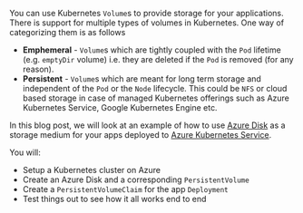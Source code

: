 You can use Kubernetes `Volume`s to provide storage for your applications. There is support for multiple types of volumes in Kubernetes. One way of categorizing them is as follows

- **Emphemeral** - `Volume`s which are tightly coupled with the `Pod` lifetime (e.g. `emptyDir` volume) i.e. they are deleted if the `Pod` is removed (for any reason). 
- **Persistent** - `Volume`s which are meant for long term storage and independent of the `Pod` or the `Node` lifecycle.  This could be `NFS` or cloud based storage in case of managed Kubernetes offerings such as Azure Kubernetes Service, Google Kubernetes Engine etc.
 
In this blog post, we will look at an example of how to use [Azure Disk](https://azure.microsoft.com/services/storage/disks/?WT.mc_id=data-0000-abhishgu) as a storage medium for your apps deployed to [Azure Kubernetes Service](https://azure.microsoft.com/services/kubernetes-service/?WT.mc_id=data-0000-abhishgu).

You will:

- Setup a Kubernetes cluster on Azure
- Create an Azure Disk and a corresponding `PersistentVolume`
- Create a `PersistentVolumeClaim` for the app `Deployment`
- Test things out to see how it all works end to end